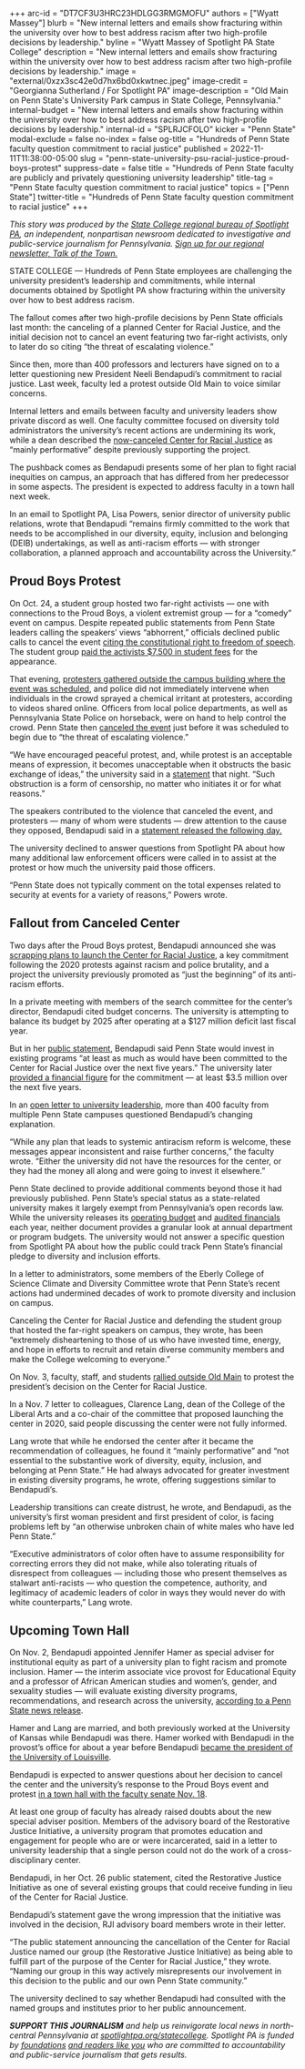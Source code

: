 +++
arc-id = "DT7CF3U3HRC23HDLGG3RMGMOFU"
authors = ["Wyatt Massey"]
blurb = "New internal letters and emails show fracturing within the university over how to best address racism after two high-profile decisions by leadership."
byline = "Wyatt Massey of Spotlight PA State College"
description = "New internal letters and emails show fracturing within the university over how to best address racism after two high-profile decisions by leadership."
image = "external/0xzx3sc42e0d7hx6bd0xkwtnec.jpeg"
image-credit = "Georgianna Sutherland / For Spotlight PA"
image-description = "Old Main on Penn State's University Park campus in State College, Pennsylvania."
internal-budget = "New internal letters and emails show fracturing within the university over how to best address racism after two high-profile decisions by leadership."
internal-id = "SPLRJCFOLO"
kicker = "Penn State"
modal-exclude = false
no-index = false
og-title = "Hundreds of Penn State faculty question commitment to racial justice"
published = 2022-11-11T11:38:00-05:00
slug = "penn-state-university-psu-racial-justice-proud-boys-protest"
suppress-date = false
title = "Hundreds of Penn State faculty are publicly and privately questioning university leadership"
title-tag = "Penn State faculty question commitment to racial justice"
topics = ["Penn State"]
twitter-title = "Hundreds of Penn State faculty question commitment to racial justice"
+++

<i>This story was produced by the </i><a href="https://www.spotlightpa.org/statecollege"><i>State College regional bureau of Spotlight PA</i></a><i>, an independent, nonpartisan newsroom dedicated to investigative and public-service journalism for Pennsylvania. </i><a href="https://www.spotlightpa.org/newsletters/talkofthetown"><i>Sign up for our regional newsletter, Talk of the Town.</i></a>

STATE COLLEGE — Hundreds of Penn State employees are challenging the university president’s leadership and commitments, while internal documents obtained by Spotlight PA show fracturing within the university over how to best address racism.

The fallout comes after two high-profile decisions by Penn State officials last month: the canceling of a planned Center for Racial Justice, and the initial decision not to cancel an event featuring two far-right activists, only to later do so citing “the threat of escalating violence.”

Since then, more than 400 professors and lecturers have signed on to a letter questioning new President Neeli Bendapudi’s commitment to racial justice. Last week, faculty led a protest outside Old Main to voice similar concerns.

Internal letters and emails between faculty and university leaders show private discord as well. One faculty committee focused on diversity told administrators the university’s recent actions are undermining its work, while a dean described the <a href="https://www.spotlightpa.org/statecollege/2022/10/penn-state-psu-center-racial-justice-bendapudi/">now-canceled Center for Racial Justice</a> as “mainly performative” despite previously supporting the project.

<script src="https://www.spotlightpa.org/embed.js" async></script><div data-spl-embed-version="1" data-spl-src="https://www.spotlightpa.org/embeds/newsletter/?cta=Sign%20up%20for%20our%20new%20regional%20newsletter%2C%20%3Cb%3ETalk%20of%20the%20Town%3C%2Fb%3E%2C%20and%20get%20all%20the%20news%20and%20notes%20from%20State%20College%20and%20north-central%20PA.&button=Sign%20Up%20Now&preselect=state_college&eyebrow=DON'T%20MISS%20A%20BEAT"></div>

The pushback comes as Bendapudi presents some of her plan to fight racial inequities on campus, an approach that has differed from her predecessor in some aspects. The president is expected to address faculty in a town hall next week.

In an email to Spotlight PA, Lisa Powers, senior director of university public relations, wrote that Bendapudi “remains firmly committed to the work that needs to be accomplished in our diversity, equity, inclusion and belonging (DEIB) undertakings, as well as anti-racism efforts — with stronger collaboration, a planned approach and accountability across the University.”

## Proud Boys Protest

On Oct. 24, a student group hosted two far-right activists — one with connections to the Proud Boys, a violent extremist group — for a “comedy” event on campus. Despite repeated public statements from Penn State leaders calling the speakers’ views “abhorrent,” officials declined public calls to cancel the event <a href="https://www.centredaily.com/news/local/education/penn-state/article267715632.html">citing the constitutional right to freedom of speech</a>. The student group <a href="http://pennstateupac.org/wp-content/uploads/2022/09/9-6-22-Minutes.pdf">paid the activists $7,500 in student fees</a> for the appearance.

That evening, <a href="https://www.centredaily.com/news/local/education/penn-state/article267845797.html">protesters gathered outside the campus building where the event was scheduled</a>, and police did not immediately intervene when individuals in the crowd sprayed a chemical irritant at protesters, according to videos shared online. Officers from local police departments, as well as Pennsylvania State Police on horseback, were on hand to help control the crowd. Penn State then <a href="https://www.psu.edu/news/story/threat-violence-causes-university-police-cancel-tonights-event">canceled the event</a> just before it was scheduled to begin due to “the threat of escalating violence.”

“We have encouraged peaceful protest, and, while protest is an acceptable means of expression, it becomes unacceptable when it obstructs the basic exchange of ideas,” the university said in a <a href="https://www.psu.edu/news/story/threat-violence-causes-university-police-cancel-tonights-event/">statement</a> that night. “Such obstruction is a form of censorship, no matter who initiates it or for what reasons.”

The speakers contributed to the violence that canceled the event, and protesters — many of whom were students — drew attention to the cause they opposed, Bendapudi said in a <a href="https://www.psu.edu/news/campus-life/story/message-president-neeli-bendapudi-cancellation-campus-event/">statement released the following day.</a>

The university declined to answer questions from Spotlight PA about how many additional law enforcement officers were called in to assist at the protest or how much the university paid those officers.

“Penn State does not typically comment on the total expenses related to security at events for a variety of reasons,” Powers wrote.

## Fallout from Canceled Center

Two days after the Proud Boys protest, Bendapudi announced she was <a href="https://www.spotlightpa.org/statecollege/2022/10/penn-state-psu-center-racial-justice-bendapudi/">scrapping plans to launch the Center for Racial Justice</a>, a key commitment following the 2020 protests against racism and police brutality, and a project the university previously promoted as “just the beginning” of its anti-racism efforts.

In a private meeting with members of the search committee for the center’s director, Bendapudi cited budget concerns. The university is attempting to balance its budget by 2025 after operating at a $127 million deficit last fiscal year.

But in her <a href="https://www.psu.edu/news/administration/story/penn-state-inventory-evaluate-and-enhance-existing-deib-programs-efforts">public statement</a>, Bendapudi said Penn State would invest in existing programs “at least as much as would have been committed to the Center for Racial Justice over the next five years.” The university later <a href="https://www.spotlightpa.org/statecollege/2022/10/penn-state-psu-center-racial-justice-bendapudi/">provided a financial figure</a> for the commitment — at least $3.5 million over the next five years.

In an <a href="https://docs.google.com/forms/d/e/1FAIpQLSde8DWHU0Ri6OiDAymcYVthQWjn-Lm8vff1eo4gKYZFr855Ww/viewform">open letter to university leadership</a>, more than 400 faculty from multiple Penn State campuses questioned Bendapudi’s changing explanation.

“While any plan that leads to systemic antiracism reform is welcome, these messages appear inconsistent and raise further concerns,” the faculty wrote. “Either the university did not have the resources for the center, or they had the money all along and were going to invest it elsewhere.”

Penn State declined to provide additional comments beyond those it had previously published. Penn State’s special status as a state-related university makes it largely exempt from Pennsylvania’s open records law. While the university releases its <a href="https://budget.psu.edu/BOTJuly/BoardDocuments%2022-23/2022%20-%2023%20Proposed%20Operating%20Budget.pdf">operating budget</a> and <a href="https://controller.psu.edu/public-reports">audited financials</a> each year, neither document provides a granular look at annual department or program budgets. The university would not answer a specific question from Spotlight PA about how the public could track Penn State’s financial pledge to diversity and inclusion efforts.

<script src="https://www.spotlightpa.org/embed.js" async></script><div data-spl-embed-version="1" data-spl-src="https://www.spotlightpa.org/embeds/donate/?eyebrow_text=SUPPORT%20SPOTLIGHT%20PA&cta_text=YES%2C%20I%20WANT%20TO%20CONTRIBUTE&teaser_text=The%20future%20of%20Spotlight%20PA%20depends%20on%20your%20support.%20Make%20a%20tax-deductible%20gift%20now%20to%20ensure%20this%20vital%20journalism%20can%20continue%20in%202023.%20As%20a%20special%20bonus%2C%20%3Cb%3Eall%20gifts%20will%20be%20DOUBLED."></div>

In a letter to administrators, some members of the Eberly College of Science Climate and Diversity Committee wrote that Penn State’s recent actions had undermined decades of work to promote diversity and inclusion on campus.

Canceling the Center for Racial Justice and defending the student group that hosted the far-right speakers on campus, they wrote, has been “extremely disheartening to those of us who have invested time, energy, and hope in efforts to recruit and retain diverse community members and make the College welcoming to everyone.”

On Nov. 3, faculty, staff, and students <a href="https://www.centredaily.com/article268135952.html">rallied outside Old Main</a> to protest the president’s decision on the Center for Racial Justice.

In a Nov. 7 letter to colleagues, Clarence Lang, dean of the College of the Liberal Arts and a co-chair of the committee that proposed launching the center in 2020, said people discussing the center were not fully informed.

Lang wrote that while he endorsed the center after it became the recommendation of colleagues, he found it “mainly performative” and “not essential to the substantive work of diversity, equity, inclusion, and belonging at Penn State.” He had always advocated for greater investment in existing diversity programs, he wrote, offering suggestions similar to Bendapudi’s.

Leadership transitions can create distrust, he wrote, and Bendapudi, as the university’s first woman president and first president of color, is facing problems left by “an otherwise unbroken chain of white males who have led Penn State.”

“Executive administrators of color often have to assume responsibility for correcting errors they did not make, while also tolerating rituals of disrespect from colleagues — including those who present themselves as stalwart anti-racists — who question the competence, authority, and legitimacy of academic leaders of color in ways they would never do with white counterparts,” Lang wrote.

## Upcoming Town Hall

On Nov. 2, Bendapudi appointed Jennifer Hamer as special adviser for institutional equity as part of a university plan to fight racism and promote inclusion. Hamer — the interim associate vice provost for Educational Equity and a professor of African American studies and women’s, gender, and sexuality studies — will evaluate existing diversity programs, recommendations, and research across the university, <a href="https://www.psu.edu/news/administration/story/jennifer-hamer-named-special-adviser-institutional-equity">according to a Penn State news release</a>.

Hamer and Lang are married, and both previously worked at the University of Kansas while Bendapudi was there. Hamer worked with Bendapudi in the provost’s office for about a year before Bendapudi <a href="https://www.spotlightpa.org/statecollege/2022/11/penn-state-president-bendapudi-profile/">became the president of the University of Louisville</a>.

Bendapudi is expected to answer questions about her decision to cancel the center and the university’s response to the Proud Boys event and protest <a href="https://www.centredaily.com/news/local/education/penn-state/article268569282.html?ac_cid=DM723520&ac_bid=1334281061">in a town hall with the faculty senate Nov. 18</a>.

<script src="https://www.spotlightpa.org/embed.js" async></script><div data-spl-embed-version="1" data-spl-src="https://www.spotlightpa.org/embeds/tips/?tip_text=Do%20you%20have%20a%20tip%20about%20Penn%20State%3F%20We%20want%20to%20hear%20from%20you."></div>

At least one group of faculty has already raised doubts about the new special adviser position. Members of the advisory board of the Restorative Justice Initiative, a university program that promotes education and engagement for people who are or were incarcerated, said in a letter to university leadership that a single person could not do the work of a cross-disciplinary center.

Bendapudi, in her Oct. 26 public statement, cited the Restorative Justice Initiative as one of several existing groups that could receive funding in lieu of the Center for Racial Justice.

Bendapudi’s statement gave the wrong impression that the initiative was involved in the decision, RJI advisory board members wrote in their letter.

“The public statement announcing the cancellation of the Center for Racial Justice named our group (the Restorative Justice Initiative) as being able to fulfill part of the purpose of the Center for Racial Justice,” they wrote. “Naming our group in this way actively misrepresents our involvement in this decision to the public and our own Penn State community.”

The university declined to say whether Bendapudi had consulted with the named groups and institutes prior to her public announcement.

<i><b>SUPPORT THIS JOURNALISM</b></i><i> and help us reinvigorate local news in north-central Pennsylvania at </i><a href="https://checkout.fundjournalism.org/memberform?org_id=spotlightpa&campaign=7015G0000013pUYQAY&utm_source=www.spotlightpa.org&utm_medium=statecollege:section&utm_campaign=statecollege:main"><i>spotlightpa.org/statecollege</i></a><i>. Spotlight PA is funded by </i><a href="https://www.spotlightpa.org/support"><i>foundations</i></a><i> </i><a href="https://www.spotlightpa.org/support"><i>and readers like you</i></a><i> who are committed to accountability and public-service journalism that gets results.</i>
